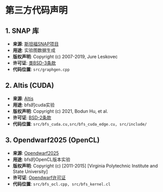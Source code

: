# 第三方代码声明

## 1. SNAP 库
- ​**来源**: [斯坦福SNAP项目](https://github.com/snap-stanford/snap)
- ​**用途**: 实验图数据生成
- ​**版权声明**: Copyright (c) 2007-2019, Jure Leskovec
- ​**许可证**: [类BSD-3条款](licenses/snap.txt)
- ​**代码位置**: `src/graphgen.cpp`

## 2. Altis (CUDA)
- ​**来源**: [Altis](https://github.com/utcs-scea/altis)
- ​**用途**: bfs的cuda实验
- ​**版权声明**: Copyright (c) 2021, Bodun Hu, et al.
- ​**许可证**: [BSD-2条款](licenses/altis.txt)
- ​**代码位置**: `src/bfs_cuda.cu,src/bfs_cuda_edge.cu, src/include/`

## 3. Opendwarf2025 (OpenCL)
- ​**来源**: [Opendwarf2025](https://github.com/uva-trasgo/OpenDwarfs2025)
- ​**用途**: bfs的OpenCL版本实验
- ​**版权声明**: Copyright (c) [2011-2015] [Virginia Polytechnic Institute and State University]
- ​**许可证**: [Opendwarf许可证](licenses/opendwarfs.txt)
- ​**代码位置**: `src/bfs_ocl.cpp, src/bfs_kernel.cl`